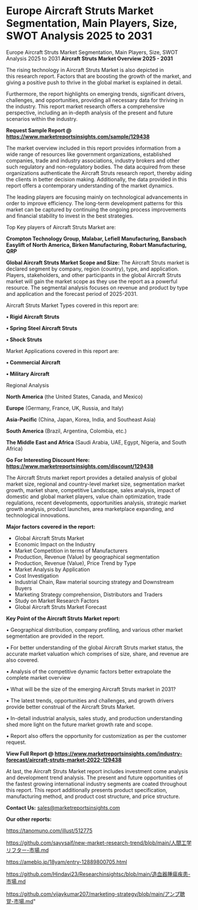 # Europe Aircraft Struts Market Segmentation, Main Players, Size, SWOT Analysis 2025 to 2031
Europe Aircraft Struts Market Segmentation, Main Players, Size, SWOT Analysis 2025 to 2031
<Strong> Aircraft Struts Market Overview 2025 - 2031</strong>

The rising technology in Aircraft Struts Market is also depicted in this research report. Factors that are boosting the growth of the market, and giving a positive push to thrive in the global market is explained in detail.

Furthermore, the report highlights on emerging trends, significant drivers, challenges, and opportunities, providing all necessary data for thriving in the industry. This report market research offers a comprehensive perspective, including an in-depth analysis of the present and future scenarios within the industry.

<strong>Request Sample Report @ <a href=https://www.marketreportsinsights.com/sample/129438>https://www.marketreportsinsights.com/sample/129438</a></strong>

The market overview included in this report provides information from a wide range of resources like government organizations, established companies, trade and industry associations, industry brokers and other such regulatory and non-regulatory bodies. The data acquired from these organizations authenticate the Aircraft Struts research report, thereby aiding the clients in better decision making. Additionally, the data provided in this report offers a contemporary understanding of the market dynamics.

The leading players are focusing mainly on technological advancements in order to improve efficiency. The long-term development patterns for this market can be captured by continuing the ongoing process improvements and financial stability to invest in the best strategies.

Top Key players of Aircraft Struts Market are:

<strong>Crompton Technology Group, Malabar, Lefiell Manufacturing, Bansbach Easylift of North America, Birken Manufacturing, Robart Manufacturing, QRP</strong>

<strong><b>Global Aircraft Struts Market Scope and Size:</b></strong>
The Aircraft Struts market is declared segment by company, region (country), type, and application. Players, stakeholders, and other participants in the global Aircraft Struts market will gain the market scope as they use the report as a powerful resource. The segmental analysis focuses on revenue and product by type and application and the forecast period of 2025-2031.

Aircraft Struts Market Types covered in this report are:

<strong>• Rigid Aircraft Struts

• Spring Steel Aircraft Struts

• Shock Struts</strong>

Market Applications covered in this report are:

<strong>• Commercial Aircraft

• Military Aircraft</strong> 

Regional Analysis

<strong>North America</strong> (the United States, Canada, and Mexico)

<strong>Europe</strong> (Germany, France, UK, Russia, and Italy)

<strong>Asia-Pacific</strong> (China, Japan, Korea, India, and Southeast Asia)

<strong>South America</strong> (Brazil, Argentina, Colombia, etc.)

<strong>The Middle East and Africa</strong> (Saudi Arabia, UAE, Egypt, Nigeria, and South Africa)

<strong>Go For Interesting Discount Here: <a href=https://www.marketreportsinsights.com/discount/129438>https://www.marketreportsinsights.com/discount/129438</a></strong>

The Aircraft Struts market report provides a detailed analysis of global market size, regional and country-level market size, segmentation market growth, market share, competitive Landscape, sales analysis, impact of domestic and global market players, value chain optimization, trade regulations, recent developments, opportunities analysis, strategic market growth analysis, product launches, area marketplace expanding, and technological innovations.

<strong><b>Major factors covered in the report:</b></strong>
<ul>
  <li>Global Aircraft Struts Market </li>
  <li>Economic Impact on the Industry</li>
  <li>Market Competition in terms of Manufacturers</li>
  <li>Production, Revenue (Value) by geographical segmentation</li>
  <li>Production, Revenue (Value), Price Trend by Type</li>
  <li>Market Analysis by Application</li>
  <li>Cost Investigation</li>
  <li>Industrial Chain, Raw material sourcing strategy and Downstream Buyers</li>
  <li>Marketing Strategy comprehension, Distributors and Traders</li>
  <li>Study on Market Research Factors</li>
  <li>Global Aircraft Struts Market Forecast</li>
</ul>

<strong><b>Key Point of the Aircraft Struts Market report:</b></strong>

• Geographical distribution, company profiling, and various other market segmentation are provided in the report.

• For better understanding of the global Aircraft Struts market status, the accurate market valuation which comprises of size, share, and revenue are also covered.

• Analysis of the competitive dynamic factors better extrapolate the complete market overview

• What will be the size of the emerging Aircraft Struts market in 2031?

• The latest trends, opportunities and challenges, and growth drivers provide better construal of the Aircraft Struts Market.

• In-detail industrial analysis, sales study, and production understanding shed more light on the future market growth rate and scope.

• Report also offers the opportunity for customization as per the customer request.

<strong><b>View Full Report @ <a href=https://www.marketreportsinsights.com/industry-forecast/aircraft-struts-market-2022-129438>https://www.marketreportsinsights.com/industry-forecast/aircraft-struts-market-2022-129438</a></b></strong>


At last, the Aircraft Struts Market report includes investment come analysis and development trend analysis. The present and future opportunities of the fastest growing international industry segments are coated throughout this report. This report additionally presents product specification, manufacturing method, and product cost structure, and price structure.

<strong>Contact Us:</strong>
sales@marketreportsinsights.com

<strong>Our other reports:</strong>

<a href=https://tanomuno.com/illust/512775>https://tanomuno.com/illust/512775</a>

<a href=https://github.com/sayysaif/new-market-research-trend/blob/main/人間工学リフター-市場.md>https://github.com/sayysaif/new-market-research-trend/blob/main/人間工学リフター-市場.md</a>

<a href=https://ameblo.jp/18yam/entry-12889800705.html>https://ameblo.jp/18yam/entry-12889800705.html</a>

<a href=https://github.com/Hindavi23/Researchinsightsc/blob/main/造血器腫瘍疾患-市場.md>https://github.com/Hindavi23/Researchinsightsc/blob/main/造血器腫瘍疾患-市場.md</a>

<a href=https://github.com/vijaykumar207/marketing-strategy/blob/main/アンプ聴覚-市場.md>https://github.com/vijaykumar207/marketing-strategy/blob/main/アンプ聴覚-市場.md</a>"
